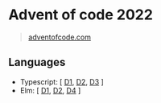 # Advent of code 2022

> [adventofcode.com](https://adventofcode.com/2022/)

## Languages

- Typescript: [ [D1](ts/src/d1/main.ts), [D2](ts/src/d2/main.ts), [D3](ts/src/d3/main.ts) ]
- Elm: [ [D1](elm/d1/Day1.elm), [D2](elm/d2/Day2.elm), [D4](elm/d4/Day4.elm) ]

